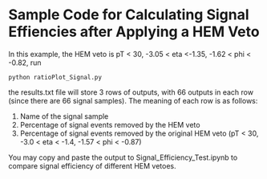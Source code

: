 # Sample Code for Calculating Signal Effiencies after Applying a HEM Veto

In this example, the HEM veto is pT < 30, -3.05 < eta <-1.35, -1.62 < phi < -0.82, run

```
python ratioPlot_Signal.py
```

the results.txt file will store 3 rows of outputs, with 66 outputs in each row (since there are 66 signal samples). The meaning of each row is as follows:
1. Name of the signal sample
1. Percentage of signal events removed by the HEM veto
1. Percentage of signal events removed by the original HEM veto (pT < 30, -3.0 < eta < -1.4, -1.57 < phi < -0.87)

You may copy and paste the output to Signal_Efficiency_Test.ipynb to compare signal efficiency of different HEM vetoes.

